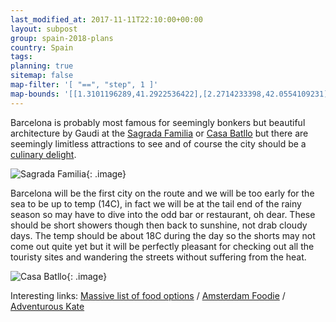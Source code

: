 ```yaml
---
last_modified_at: 2017-11-11T22:10:00+00:00
layout: subpost
group: spain-2018-plans
country: Spain
tags: 
planning: true
sitemap: false
map-filter: '[ "==", "step", 1 ]'
map-bounds: '[[1.3101196289,41.2922536422],[2.2714233398,42.0554109231]]'
---
```


Barcelona is probably most famous for seemingly bonkers but beautiful architecture by Gaudi at the [Sagrada Familia](http://www.sagradafamilia.org/en/photo-gallery/) or [Casa Batllo](https://www.casabatllo.es/en/gallery/officials/)
but there are seemingly limitless attractions to see and of course the city should be a [culinary delight](https://www.amsterdamfoodie.nl/2017/barcelona-food-guide/).

![Sagrada Familia](http://www.sagradafamilia.org/wp-content/uploads/2017/05/fb-10.44.35.jpg){: .image}

Barcelona will be the first city on the route and we will be too early for the sea to be up to temp (14C), in fact we will be at the tail end of the rainy season
so may have to dive into the odd bar or restaurant, oh dear. These should be short showers though then back to sunshine, not drab cloudy days.
The temp should be about 18C during the day so the shorts may not come out quite yet but it will be perfectly pleasant for checking out all the touristy sites 
and wandering the streets without suffering from the heat.

![Casa Batllo](https://www.casabatllo.es/gallery/images/medium/Ascens-per-la-columna-del-drac-Casa-Batllo_m.jpg){: .image}

Interesting links:
[Massive list of food options](http://foodieinbarcelona.com/best-eats-barcelona/) /
[Amsterdam Foodie](https://www.amsterdamfoodie.nl/2017/barcelona-food-guide/) /
[Adventurous Kate](http://www.adventurouskate.com/where-to-stay-in-barcelona-best-neighborhoods-and-accommodation/)
